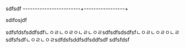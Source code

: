 sdfsdf ------------------------+-----------------+

sdifosjdf

sdfsfdsfsddfsdfㄴㅇㄹㄴㅇㄹㅇㄴㄹㄴㅇㄹsdfsdfsdsdfsfㄴㅇㄹㄴㅇㄹㅇㄴㄹsdfsfsdfㄴㅇㄹㄴㅇㄹsdfdsfsddfsdfsddfsdf
sdfsfdsf
